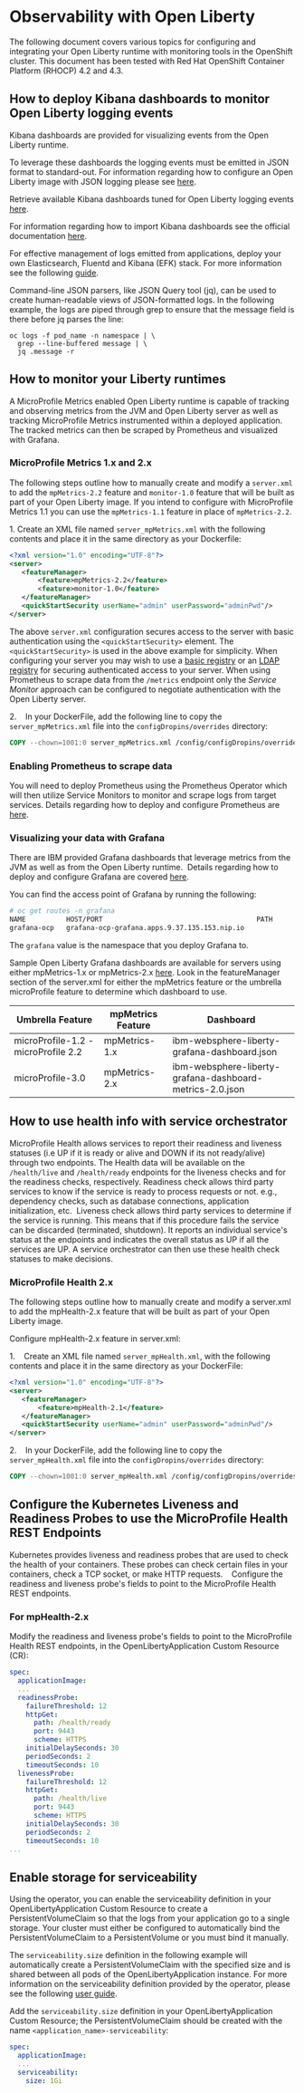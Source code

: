 

# Observability with Open Liberty


The following document covers various topics for configuring and integrating your Open Liberty runtime with monitoring tools in the OpenShift cluster. This document has been tested with Red Hat OpenShift Container Platform (RHOCP) 4.2 and 4.3.

## How to deploy Kibana dashboards to monitor Open Liberty logging events  

Kibana dashboards are provided for visualizing events from the Open Liberty runtime.

To leverage these dashboards the logging events must be emitted in JSON format to standard-out. For information regarding how to configure an Open Liberty image with JSON logging please see [here](https://github.com/OpenLiberty/ci.docker#logging). 

Retrieve available Kibana dashboards tuned for Open Liberty logging events [here](https://github.com/OpenLiberty/open-liberty-operator/tree/master/deploy/dashboards/logging).

For information regarding how to import Kibana dashboards see the official documentation [here](https://www.elastic.co/guide/en/kibana/5.6/loading-a-saved-dashboard.html).

For effective management of logs emitted from applications, deploy your own Elasticsearch, Fluentd and Kibana (EFK) stack. For more information see the following [guide](https://kabanero.io/guides/app-logging-ocp-4-2/). 

Command-line JSON parsers, like JSON Query tool (jq), can be used to create human-readable views of JSON-formatted logs. In the following example, the logs are piped through grep to ensure that the message field is there before jq parses the line:

```
oc logs -f pod_name -n namespace | \
  grep --line-buffered message | \
  jq .message -r
```

## How to monitor your Liberty runtimes  

A MicroProfile Metrics enabled Open Liberty runtime is capable of tracking and observing metrics from the JVM and Open Liberty server as well as tracking MicroProfile Metrics instrumented within a deployed application. The tracked metrics can then be scraped by Prometheus and visualized with Grafana.

### MicroProfile Metrics 1.x and 2.x

The following steps outline how to manually create and modify a `server.xml` to add the `mpMetrics-2.2` feature and `monitor-1.0` feature that will be built as part of your Open Liberty image.  If you intend to configure with MicroProfile Metrics 1.1 you can use the `mpMetrics-1.1` feature in place of `mpMetrics-2.2`.

1. Create an XML file named `server_mpMetrics.xml` with the following contents and place it in the same directory as your Dockerfile:


```XML
<?xml version="1.0" encoding="UTF-8"?>
<server>
   <featureManager>
       <feature>mpMetrics-2.2</feature>
       <feature>monitor-1.0</feature>
   </featureManager>
   <quickStartSecurity userName="admin" userPassword="adminPwd"/>
</server>
```


The above `server.xml` configuration secures access to the server with basic authentication using the `<quickStartSecurity>` element. The `<quickStartSecurity>` is used in the above example for simplicity. When configuring your server you may wish to use a [basic registry](https://www.ibm.com/support/knowledgecenter/en/SSEQTP_liberty/com.ibm.websphere.wlp.doc/ae/twlp_sec_basic_registry.html) or an [LDAP registry](https://www.ibm.com/support/knowledgecenter/en/SSEQTP_liberty/com.ibm.websphere.wlp.doc/ae/twlp_sec_ldap.html) for securing authenticated access to your server. When using Prometheus to scrape data from the `/metrics` endpoint only the _Service Monitor_ approach can be configured to negotiate authentication with the Open Liberty server. 


2.    In your DockerFile, add the following line to copy the `server_mpMetrics.xml` file into the `configDropins/overrides` directory:


```DockerFile
COPY --chown=1001:0 server_mpMetrics.xml /config/configDropins/overrides/
```

### Enabling Prometheus to scrape data 


You will need to deploy Prometheus using the Prometheus Operator which will then utilize Service Monitors to monitor and scrape logs from target services. Details regarding how to deploy and configure Prometheus are [here](https://kabanero.io/guides/app-monitoring-ocp4.2/#deploy-prometheus-prometheus-operator).

### Visualizing your data with Grafana


There are IBM provided Grafana dashboards that leverage metrics from the JVM as well as from the Open Liberty runtime.  Details regarding how to deploy and configure Grafana are covered [here](https://kabanero.io/guides/app-monitoring-ocp4.2/#deploy-grafana).


You can find the access point of Grafana by running the following:


```bash
# oc get routes -n grafana
NAME          HOST/PORT                                      PATH      SERVICES      PORT      TERMINATION   WILDCARD
grafana-ocp   grafana-ocp-grafana.apps.9.37.135.153.nip.io             grafana-ocp   <all>     reencrypt     None
```

The `grafana` value is the namespace that you deploy Grafana to.

Sample Open Liberty Grafana dashboards are available for servers using either mpMetrics-1.x or mpMetrics-2.x [here](https://github.com/OpenLiberty/open-liberty-operator/tree/master/deploy/dashboards/metrics). Look in the featureManager section of the server.xml for either the mpMetrics feature or the umbrella microProfile feature to determine which dashboard to use.

|Umbrella Feature|  mpMetrics Feature | Dashboard|
|---|---|---|
|microProfile-1.2 - microProfile 2.2 |mpMetrics-1.x|ibm-websphere-liberty-grafana-dashboard.json|
|microProfile-3.0 |mpMetrics-2.x|       ibm-websphere-liberty-grafana-dashboard-metrics-2.0.json|

## How to use health info with service orchestrator  


MicroProfile Health allows services to report their readiness and liveness statuses (i.e UP if it is ready or alive and DOWN if its not ready/alive) through two endpoints. The Health data will be available on the `/health/live` and `/health/ready` endpoints for the liveness checks and for the readiness checks, respectively.
Readiness check allows third party services to know if the service is ready to process requests or not. e.g., dependency checks, such as database connections, application initialization, etc. 
Liveness check allows third party services to determine if the service is running. This means that if this procedure fails the service can be discarded (terminated, shutdown). It reports an individual service's status at the endpoints and indicates the overall status as UP if all the services are UP. A service orchestrator can then use these health check statuses to make decisions.


### MicroProfile Health 2.x

 The following steps outline how to manually create and modify a server.xml to add the mpHealth-2.x feature that will be built as part of your Open Liberty image.


Configure mpHealth-2.x feature in server.xml:


1.    Create an XML file named `server_mpHealth.xml`, with the following contents and place it in the same directory as your DockerFile:


```XML
<?xml version="1.0" encoding="UTF-8"?>
<server>
   <featureManager>
       <feature>mpHealth-2.1</feature>
   </featureManager>
   <quickStartSecurity userName="admin" userPassword="adminPwd"/>
</server>
```


2.    In your DockerFile, add the following line to copy the `server_mpHealth.xml` file into the `configDropins/overrides` directory:


```DockerFile
COPY --chown=1001:0 server_mpHealth.xml /config/configDropins/overrides/
```


## Configure the Kubernetes Liveness and Readiness Probes to use the MicroProfile Health REST Endpoints


Kubernetes provides liveness and readiness probes that are used to check the health of your containers. These probes can check certain files in your containers, check a TCP socket, or make HTTP requests.
  
Configure the readiness and liveness probe's fields to point to the MicroProfile Health REST endpoints.

### For mpHealth-2.x


Modify the readiness and liveness probe's fields to point to the MicroProfile Health REST endpoints, in the OpenLibertyApplication Custom Resource (CR):


```YAML
spec:
  applicationImage:
  ...
  readinessProbe:
    failureThreshold: 12
    httpGet:
      path: /health/ready
      port: 9443
      scheme: HTTPS
    initialDelaySeconds: 30
    periodSeconds: 2
    timeoutSeconds: 10
  livenessProbe:
    failureThreshold: 12
    httpGet:
      path: /health/live
      port: 9443
      scheme: HTTPS
    initialDelaySeconds: 30
    periodSeconds: 2
    timeoutSeconds: 10
...
```

## Enable storage for serviceability

Using the operator, you can enable the serviceability definition in your OpenLibertyApplication Custom Resource to create a PersistentVolumeClaim so that the logs from your application go to a single storage. Your cluster must either be configured to automatically bind the PersistentVolumeClaim to a PersistentVolume or you must bind it manually. 

The `serviceability.size` definition in the following example will automatically create a PersistentVolumeClaim with the specified size and is shared between all pods of the OpenLibertyApplication instance. For more information on the serviceability definition provided by the operator, please see the following [user guide](https://github.com/OpenLiberty/open-liberty-operator/blob/master/doc/user-guide.md#storage-for-serviceability).

Add the `serviceability.size` definition in your OpenLibertyApplication Custom Resource; the PersistentVolumeClaim should be created with the name `<application_name>-serviceability`:

```YAML
spec:
  applicationImage:
  ...
  serviceability:
    size: 1Gi
```
